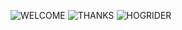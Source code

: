 ![WELCOME](https://media.discordapp.net/attachments/1134513701479776297/1192200510925721710/DungeonUnlimited.jpg)
![THANKS](https://media.discordapp.net/attachments/1134513701479776297/1184607437563629739/thanksforplaying.jpg)
![HOGRIDER](https://media.discordapp.net/attachments/1134513701479776297/1136104024999989248/Havefun.jpg)
